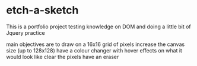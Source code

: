 # etch-a-sketch

This is a portfolio project testing knowledge on DOM
and doing a little bit of Jquery practice

main objectives are to
draw on a 16x16 grid of pixels
increase the canvas size (up to 128x128)
have a colour changer
with hover effects on what it would look like 
clear the pixels
have an eraser
